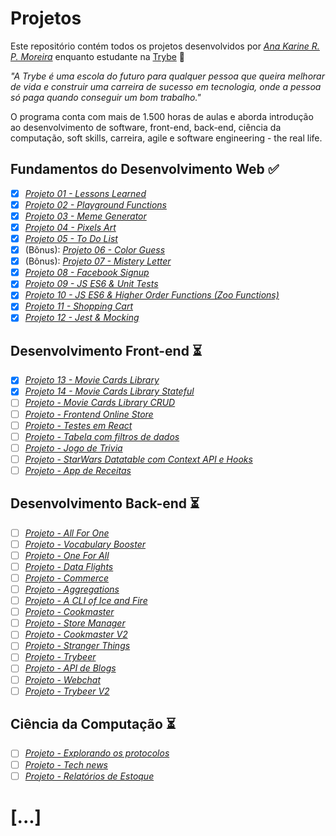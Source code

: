 # Projetos

Este repositório contém todos os projetos desenvolvidos por _[Ana Karine R. P. Moreira](https://www.linkedin.com/in/moreirakarine/)_ enquanto estudante na [Trybe](https://www.betrybe.com/) :rocket:

_"A Trybe é uma escola do futuro para qualquer pessoa que queira melhorar de vida e construir uma carreira de sucesso em tecnologia, onde a pessoa só paga quando conseguir um bom trabalho."_

O programa conta com mais de 1.500 horas de aulas e aborda introdução ao desenvolvimento de software, front-end, back-end, ciência da computação, soft skills, carreira, agile e software engineering - the real life.

## Fundamentos do Desenvolvimento Web :white_check_mark:

- [x] _[Projeto 01 - Lessons Learned](https://github.com/ana-karine/trybe-projects/tree/master/fund-dev-web/p1_lessons-learned)_
- [x] _[Projeto 02 - Playground Functions](https://github.com/ana-karine/trybe-projects/tree/master/fund-dev-web/p2_playground-functions)_
- [x] _[Projeto 03 - Meme Generator](https://github.com/ana-karine/trybe-projects/tree/master/fund-dev-web/p3_meme-generator)_
- [x] _[Projeto 04 - Pixels Art](https://github.com/ana-karine/trybe-projects/tree/master/fund-dev-web/p4_pixels-art)_
- [x] _[Projeto 05 - To Do List](https://github.com/ana-karine/trybe-projects/tree/master/fund-dev-web/p5_todo-list)_
- [x]  (Bônus): _[Projeto 06 - Color Guess](https://github.com/ana-karine/trybe-projects/tree/master/fund-dev-web/p6_color-guess)_
- [x]  (Bônus): _[Projeto 07 - Mistery Letter](https://github.com/ana-karine/trybe-projects/tree/master/fund-dev-web/p7_mistery-letter)_
- [x] _[Projeto 08 - Facebook Signup](https://github.com/ana-karine/trybe-projects/tree/master/fund-dev-web/p8_facebook)_
- [x] _[Projeto 09 - JS ES6 & Unit Tests](https://github.com/ana-karine/trybe-projects/tree/master/fund-dev-web/p9_unit-tests)_
- [x] _[Projeto 10 - JS ES6 & Higher Order Functions (Zoo Functions)](https://github.com/ana-karine/trybe-projects/tree/master/fund-dev-web/p10_zoo)_
- [x] _[Projeto 11 - Shopping Cart](https://github.com/ana-karine/trybe-projects/tree/master/fund-dev-web/p11_shopping-cart)_
- [x] _[Projeto 12 - Jest & Mocking](https://github.com/ana-karine/trybe-projects/tree/master/fund-dev-web/p12_jest_mocking)_

## Desenvolvimento Front-end :hourglass_flowing_sand:

- [x] _[Projeto 13 - Movie Cards Library](https://github.com/ana-karine/trybe-projects/tree/master/desenv_front-end/p13_movie-cards-library)_
- [x] _[Projeto 14 - Movie Cards Library Stateful](https://github.com/ana-karine/trybe-projects/tree/master/desenv_front-end/p14_movie-card-library-stateful)_
- [ ] _[Projeto - Movie Cards Library CRUD]()_
- [ ] _[Projeto - Frontend Online Store]()_
- [ ] _[Projeto - Testes em React]()_
- [ ] _[Projeto - Tabela com filtros de dados]()_
- [ ] _[Projeto - Jogo de Trivia]()_
- [ ]  _[Projeto - StarWars Datatable com Context API e Hooks]()_
- [ ] _[Projeto - App de Receitas]()_

## Desenvolvimento Back-end :hourglass_flowing_sand:

- [ ] _[Projeto - All For One]()_
- [ ] _[Projeto - Vocabulary Booster]()_
- [ ] _[Projeto - One For All]()_
- [ ] _[Projeto - Data Flights]()_
- [ ] _[Projeto - Commerce]()_
- [ ] _[Projeto - Aggregations]()_
- [ ] _[Projeto - A CLI of Ice and Fire]()_
- [ ] _[Projeto - Cookmaster]()_
- [ ] _[Projeto - Store Manager]()_
- [ ] _[Projeto - Cookmaster V2]()_
- [ ] _[Projeto - Stranger Things]()_
- [ ] _[Projeto - Trybeer]()_
- [ ] _[Projeto - API de Blogs]()_
- [ ] _[Projeto - Webchat]()_
- [ ] _[Projeto - Trybeer V2]()_

## Ciência da Computação :hourglass_flowing_sand:

- [ ] _[Projeto - Explorando os protocolos]()_
- [ ] _[Projeto - Tech news]()_
- [ ] _[Projeto - Relatórios de Estoque]()_

# [...]
